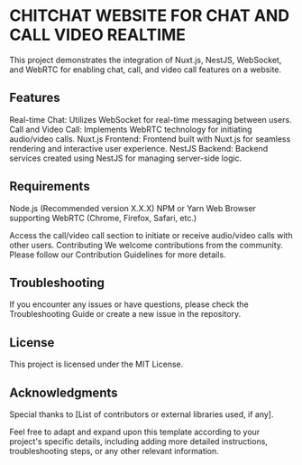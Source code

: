 # CHITCHAT WEBSITE FOR CHAT AND CALL VIDEO REALTIME
This project demonstrates the integration of Nuxt.js, NestJS, WebSocket, and WebRTC for enabling chat, call, and video call features on a website.

## Features
Real-time Chat: Utilizes WebSocket for real-time messaging between users.
Call and Video Call: Implements WebRTC technology for initiating audio/video calls.
Nuxt.js Frontend: Frontend built with Nuxt.js for seamless rendering and interactive user experience.
NestJS Backend: Backend services created using NestJS for managing server-side logic.

## Requirements
Node.js (Recommended version X.X.X)
NPM or Yarn
Web Browser supporting WebRTC (Chrome, Firefox, Safari, etc.)

Access the call/video call section to initiate or receive audio/video calls with other users.
Contributing
We welcome contributions from the community. Please follow our Contribution Guidelines for more details.

## Troubleshooting
If you encounter any issues or have questions, please check the Troubleshooting Guide or create a new issue in the repository.

## License
This project is licensed under the MIT License.

## Acknowledgments
Special thanks to [List of contributors or external libraries used, if any].

Feel free to adapt and expand upon this template according to your project's specific details, including adding more detailed instructions, troubleshooting steps, or any other relevant information.
